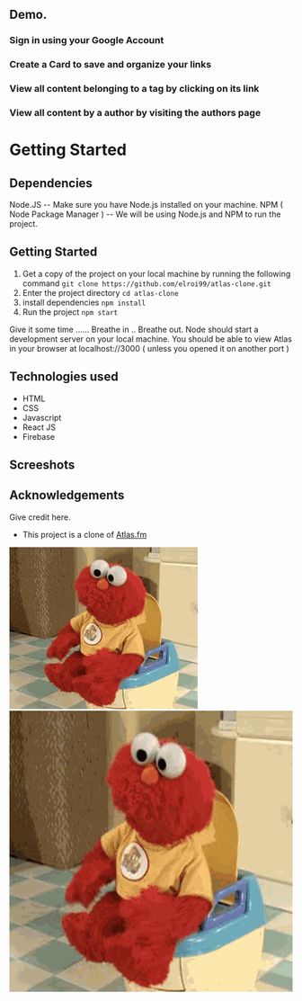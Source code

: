 ## Demo.

### Sign in using your Google Account

### Create a Card to save and organize your links

### View all content belonging to a tag by clicking on its link

### View all content by a author by visiting the authors page

# Getting Started

## Dependencies
Node.JS -- Make sure you have Node.js installed on your machine. 
NPM ( Node Package Manager ) -- We will be using Node.js and NPM to run the project.

## Getting Started
1. Get a copy of the project on your local machine by running the following command
	 `git clone https://github.com/elroi99/atlas-clone.git`
 2. Enter the project directory 
	 `cd atlas-clone`
 3. install dependencies 
	 `npm install`
 4. Run the project 
	 `npm start`
	 
Give it some time ...... Breathe in .. Breathe out. 
Node should start a development server on your local machine. 
You should be able to view Atlas in your browser at localhost://3000 ( unless you opened it on another port )

## Technologies used 
- HTML
- CSS
- Javascript
- React JS
- Firebase 


## Screeshots 

## Acknowledgements
Give credit here.
- This project is a clone of [Atlas.fm](https://atlas.fm/tony/)

 ![](https://github.com/elroi99/atlas-clone/blob/master/elmo%20gif.gif)
 <img src="https://github.com/elroi99/atlas-clone/blob/master/elmo%20gif.gif" wiidth="500px" height="500px" />
